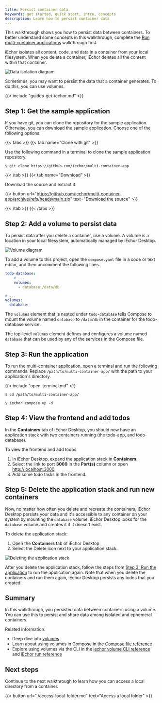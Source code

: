 ```yaml
---
title: Persist container data
keywords: get started, quick start, intro, concepts
description: Learn how to persist container data
---
```


This walkthrough shows you how to persist data between containers. To better understand some concepts in this walkthrough, complete the [Run multi-container applications](./multi-container-apps.md) walkthrough first.

iEchor isolates all content, code, and data in a container from your local filesystem. When you delete a container, iEchor deletes all the content within that container.

![Data isolation diagram](images/getting-started-isolation.webp?w=400)

Sometimes, you may want to persist the data that a container generates. To do this, you can use volumes.

{{< include "guides-get-iechor.md" >}}

## Step 1: Get the sample application

If you have git, you can clone the repository for the sample application. Otherwise, you can download the sample application. Choose one of the following options.

{{< tabs >}}
{{< tab name="Clone with git" >}}

Use the following command in a terminal to clone the sample application repository.

```console
$ git clone https://github.com/iechor/multi-container-app
```

{{< /tab >}}
{{< tab name="Download" >}}

Download the source and extract it.

{{< button url="https://github.com/iechor/multi-container-app/archive/refs/heads/main.zip" text="Download the source" >}}

{{< /tab >}}
{{< /tabs >}}

## Step 2: Add a volume to persist data

To persist data after you delete a container, use a volume. A volume is a location in your local filesystem, automatically managed by iEchor Desktop.

![Volume diagram](images/getting-started-volume.webp?w=400)

To add a volume to this project, open the `compose.yaml` file in a code or text editor, and then uncomment the following lines.

```yaml
todo-database:
    # ...
    volumes:
      - database:/data/db

# ...
volumes:
  database:
```

The `volumes` element that is nested under `todo-database` tells Compose to mount the volume named `database` to `/data/db` in the container for the todo-database service.

The top-level `volumes` element defines and configures a volume named `database` that can be used by any of the services in the Compose file.

## Step 3: Run the application

To run the multi-container application, open a terminal and run the following commands. Replace `/path/to/multi-container-app/` with the path to your application's directory.

{{< include "open-terminal.md" >}}

```console
$ cd /path/to/multi-container-app/
```
```console
$ iechor compose up -d
```

## Step 4: View the frontend and add todos

In the **Containers** tab of iEchor Desktop, you should now have an application stack with two containers running (the todo-app, and todo-database).

To view the frontend and add todos:

1. In iEchor Desktop, expand the application stack in **Containers**.
2. Select the link to port **3000** in the **Port(s)** column or open [http://localhost:3000](http://localhost:3000)⁠.
3. Add some todo tasks in the frontend.

## Step 5: Delete the application stack and run new containers

Now, no matter how often you delete and recreate the containers, iEchor Desktop persists your data and it's accessible to any container on your system by mounting the `database` volume. iEchor Desktop looks for the `database` volume and creates it if it doesn't exist.

To delete the application stack:

1. Open the **Containers** tab of iEchor Desktop
2. Select the Delete icon next to your application stack.

![Deleting the application stack](images/getting-started-delete-stack.webp?border=true)

After you delete the application stack, follow the steps from [Step 3: Run the
application](#step-3-run-the-application) to run the application again. Note
that when you delete the containers and run them again, iEchor Desktop persists any todos that you created.

## Summary

In this walkthrough, you persisted data between containers using a volume. You can use this to persist and share data among isolated and ephemeral containers.

Related information:

- Deep dive into [volumes](../../storage/volumes.md)
- Learn about using volumes in Compose in the [Compose file reference](../../compose/compose-file/_index.md)
- Explore using volumes via the CLI in the [iechor volume CLI reference](../../reference/cli/iechor/volume/create.md) and [iEchor run reference](/reference/run/)

## Next steps

Continue to the next walkthrough to learn how you can access a local directory from a container.

{{< button url="./access-local-folder.md" text="Access a local folder" >}}
